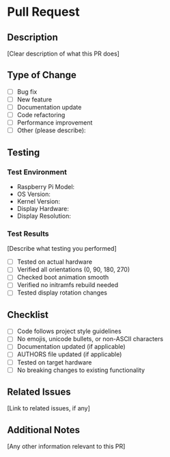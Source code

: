 # Pull Request

## Description

[Clear description of what this PR does]

## Type of Change

- [ ] Bug fix
- [ ] New feature
- [ ] Documentation update
- [ ] Code refactoring
- [ ] Performance improvement
- [ ] Other (please describe):

## Testing

### Test Environment
- Raspberry Pi Model:
- OS Version:
- Kernel Version:
- Display Hardware:
- Display Resolution:

### Test Results
[Describe what testing you performed]

- [ ] Tested on actual hardware
- [ ] Verified all orientations (0, 90, 180, 270)
- [ ] Checked boot animation smooth
- [ ] Verified no initramfs rebuild needed
- [ ] Tested display rotation changes

## Checklist

- [ ] Code follows project style guidelines
- [ ] No emojis, unicode bullets, or non-ASCII characters
- [ ] Documentation updated (if applicable)
- [ ] AUTHORS file updated (if applicable)
- [ ] Tested on target hardware
- [ ] No breaking changes to existing functionality

## Related Issues

[Link to related issues, if any]

## Additional Notes

[Any other information relevant to this PR]
